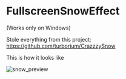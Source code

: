 # FullscreenSnowEffect

(Works only on Windows)

Stole everything from this project: https://github.com/turborium/CrazzzySnow

This is how it looks like

![snow_preview](https://user-images.githubusercontent.com/87480878/209482588-071430b3-2533-4a53-92e6-b7e328226329.gif)
